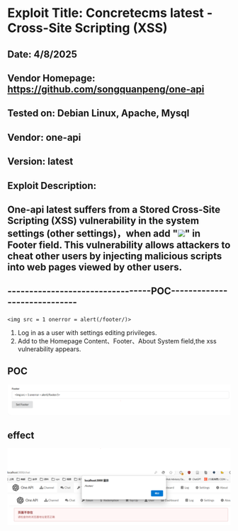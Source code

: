 # Exploit Title: Concretecms latest - Cross-Site Scripting (XSS)
## Date: 4/8/2025
## Vendor Homepage: https://github.com/songquanpeng/one-api
## Tested on: Debian Linux, Apache, Mysql
## Vendor: one-api
## Version: latest
## Exploit Description:
## One-api latest suffers from a Stored Cross-Site Scripting (XSS) vulnerability in the system settings (other settings)，when add "<img src = 1 onerror = alert(/xss/)>" in Footer field. This vulnerability allows attackers to cheat other users by injecting malicious scripts into web pages viewed by other users.

## ---------------------------------POC-----------------------------

```
<img src = 1 onerror = alert(/footer/)>

```

1. Log in as a user with settings editing privileges.
2. Add <script>alert('...');</script> to the Homepage Content、Footer、About System field,the xss vulnerability appears.

## POC
![poc](./poc-footer.png)

## effect
![effect](./effect-footer.png)
